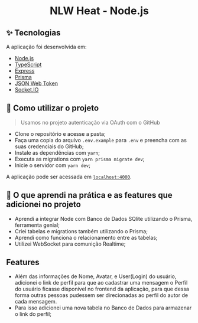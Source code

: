 <h1 align="center">NLW Heat - Node.js</h1>

## ✨ Tecnologias

A aplicação foi desenvolvida em:

- [Node.js](https://nodejs.org/en/)
- [TypeScript](https://www.typescriptlang.org/)
- [Express](https://expressjs.com/pt-br/)
- [Prisma](https://www.prisma.io/)
- [JSON Web Token](https://jwt.io/)
- [Socket.IO](https://socket.io/)

## 🚀 Como utilizar o projeto

> Usamos no projeto autenticação via OAuth com o GitHub

- Clone o repositório e acesse a pasta;
- Faça uma copia do arquivo `.env.example` para `.env` e preencha com as suas credenciais do GitHub;
- Instale as dependências com `yarn`;
- Executa as migrations com `yarn prisma migrate dev`;
- Inicie o servidor com `yarn dev`;

A aplicação pode ser acessada em [`localhost:4000`](http://localhost:4000).

## 📄 O que aprendi na prática e as features que adicionei no projeto

- Aprendi a integrar Node com Banco de Dados SQlite utilizando o Prisma, ferramenta genial;
- Criei tabelas e migrations também utilizando o Prisma;
- Aprendi como funciona o relacionamento entre as tabelas;
- Utilizei WebSocket para comunição Realtime;
## Features
- Além das informações de Nome, Avatar, e User(Login) do usuário, adicionei o link de perfil para que ao cadastrar uma mensagem o Perfil do usuário ficasse disponível no frontend da aplicação, para que dessa forma outras pessoas pudessem ser direcionadas ao perfil do autor de cada mensagem.
- Para isso adicionei uma nova tabela no Banco de Dados para armazenar o link do perfil;


